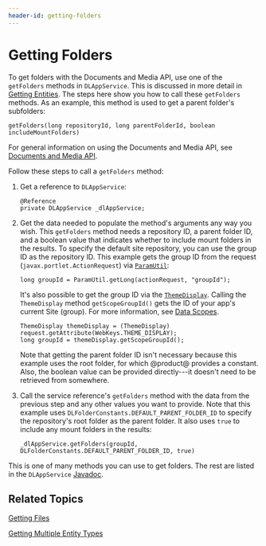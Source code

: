 ```yaml
---
header-id: getting-folders
---
```


# Getting Folders

To get folders with the Documents and Media API, use one of the `getFolders` 
methods in `DLAppService`. This is discussed in more detail in 
[Getting Entities](/develop/tutorials/-/knowledge_base/7-2/getting-entities). 
The steps here show you how to call these `getFolders` methods. As an example, 
this method is used to get a parent folder's subfolders: 

    getFolders(long repositoryId, long parentFolderId, boolean includeMountFolders)

For general information on using the Documents and Media API, see 
[Documents and Media API](/develop/tutorials/-/knowledge_base/7-2/documents-and-media-api). 

Follow these steps to call a `getFolders` method: 

1.  Get a reference to `DLAppService`: 

        @Reference
        private DLAppService _dlAppService;

2.  Get the data needed to populate the method's arguments any way you wish.
    This `getFolders` method needs a repository ID, a parent folder ID, and
    a boolean value that indicates whether to include mount folders in the
    results. To specify the default site repository, you can use the group ID
    as the repository ID. This example gets the group ID from the request
    (`javax.portlet.ActionRequest`) via 
    [`ParamUtil`](@platform-ref@/7.2-latest/javadocs/portal-kernel/com/liferay/portal/kernel/util/ParamUtil.html): 

        long groupId = ParamUtil.getLong(actionRequest, "groupId");

    It's also possible to get the group ID via the 
    [`ThemeDisplay`](@platform-ref@/7.2-latest/javadocs/portal-kernel/com/liferay/portal/kernel/theme/ThemeDisplay.html). 
    Calling the `ThemeDisplay` method `getScopeGroupId()` gets the ID of your 
    app's current Site (group). For more information, see 
    [Data Scopes](/develop/tutorials/-/knowledge_base/7-2/data-scopes). 

        ThemeDisplay themeDisplay = (ThemeDisplay) request.getAttribute(WebKeys.THEME_DISPLAY);
        long groupId = themeDisplay.getScopeGroupId();

    Note that getting the parent folder ID isn't necessary because this example 
    uses the root folder, for which @product@ provides a constant. Also, the 
    boolean value can be provided directly---it doesn't need to be retrieved 
    from somewhere. 

3.  Call the service reference's `getFolders` method with the data from the 
    previous step and any other values you want to provide. Note that this 
    example uses `DLFolderConstants.DEFAULT_PARENT_FOLDER_ID` to specify the 
    repository's root folder as the parent folder. It also uses `true` to 
    include any mount folders in the results: 

        _dlAppService.getFolders(groupId, DLFolderConstants.DEFAULT_PARENT_FOLDER_ID, true)

This is one of many methods you can use to get folders. The rest are listed in 
the `DLAppService` 
[Javadoc](@platform-ref@/7.2-latest/javadocs/portal-kernel/com/liferay/document/library/kernel/service/DLAppService.html). 

## Related Topics

[Getting Files](/develop/tutorials/-/knowledge_base/7-2/getting-files)

[Getting Multiple Entity Types](liferay.com)
